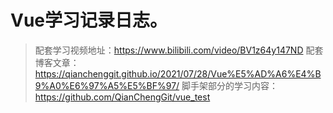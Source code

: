 # Vue学习记录日志。
>配套学习视频地址：https://www.bilibili.com/video/BV1z64y147ND 
>配套博客文章：https://qianchenggit.github.io/2021/07/28/Vue%E5%AD%A6%E4%B9%A0%E6%97%A5%E5%BF%97/ 
>脚手架部分的学习内容：https://github.com/QianChengGit/vue_test 